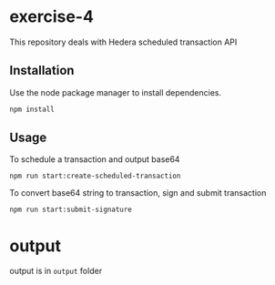 # exercise-4

This repository deals with Hedera scheduled transaction API

## Installation

Use the node package manager to install dependencies.

```bash
npm install
```

## Usage

To schedule a transaction and output base64

```
npm run start:create-scheduled-transaction
```

To convert base64 string to transaction, sign and submit transaction

```
npm run start:submit-signature
```

# output

output is in `output` folder
